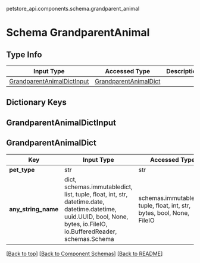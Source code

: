 petstore_api.components.schema.grandparent_animal
# Schema GrandparentAnimal

## Type Info
Input Type | Accessed Type | Description | Notes
------------ | ------------- | ------------- | -------------
[GrandparentAnimalDictInput](#grandparentanimaldictinput) | [GrandparentAnimalDict](#grandparentanimaldict) |  |

## Dictionary Keys
## GrandparentAnimalDictInput
## GrandparentAnimalDict

Key | Input Type | Accessed Type | Description | Notes
------------ | ------------- | ------------- | ------------- | -------------
**pet_type** | str | str |  |
**any_string_name** | dict, schemas.immutabledict, list, tuple, float, int, str, datetime.date, datetime.datetime, uuid.UUID, bool, None, bytes, io.FileIO, io.BufferedReader, schemas.Schema | schemas.immutabledict, tuple, float, int, str, bytes, bool, None, FileIO | any string name can be used but the value must be the correct type | [optional]

[[Back to top]](#top) [[Back to Component Schemas]](../../../README.md#Component-Schemas) [[Back to README]](../../../README.md)
